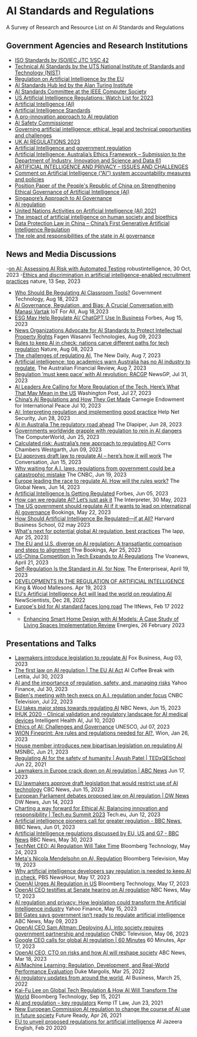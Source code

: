 # AI Standards and Regulations 
A Survey of Research and Resource List on AI Standards and Regulations

## Government Agencies and Research Institutions
- [ISO Standards by ISO/IEC JTC 1/SC 42](https://www.iso.org/committee/6794475/x/catalogue/p/0/u/1/w/0/d/0)
- [Technical AI Standards by the UTS National Institute of Standards and Technology (NIST)](https://www.nist.gov/artificial-intelligence/technical-ai-standards)
- [Regulation on Artificial Intelligence by the EU](https://digital-strategy.ec.europa.eu/en/library/proposal-regulation-laying-down-harmonised-rules-artificial-intelligence)
- [AI Standards Hub led by the Alan Turing Institute](https://aistandardshub.org/the-ai-standards-hub/)
- [AI Standards Committee at the IEEE Computer Society](https://sagroups.ieee.org/ai-sc/)
- [US Artificial Intelligence Regulations: Watch List for 2023](https://www.goodwinlaw.com/en/insights/publications/2023/04/04_12-us-artificial-intelligence-regulations)
- [Artificial Intelligence (AI)](https://www.state.gov/artificial-intelligence/)
- [Artificial Intelligence Standards](https://www.federalregister.gov/documents/2019/05/01/2019-08818/artificial-intelligence-standards)
- [A pro-innovation approach to AI regulation](https://www.gov.uk/government/publications/ai-regulation-a-pro-innovation-approach/white-paper)
- [AI Safety Commissioner](https://tech.humanrights.gov.au/artificial-intelligence/ai-safety-commissioner)
- [Governing artificial intelligence: ethical, legal and technical opportunities and challenges](https://www.ncbi.nlm.nih.gov/pmc/articles/PMC6191666/)
- [UK AI REGULATIONS 2023](https://www.trade.gov/market-intelligence/uk-ai-regulations-2023)
- [Artificial Intelligence and government regulation](https://www.governmentnews.com.au/artificial-intelligence-government-regulation/)
- [Artificial Intelligence: Australia’s Ethics Framework – Submission to the Department of Industry, Innovation and Science and Data 61](https://www.oaic.gov.au/engage-with-us/submissions/artificial-intelligence-australias-ethics-framework-submission-to-the-department-of-industry,-innovation-and-science-and-data-61)
- [ARTIFICIAL INTELLIGENCE AND PRIVACY – ISSUES AND CHALLENGES](https://ovic.vic.gov.au/privacy/resources-for-organisations/artificial-intelligence-and-privacy-issues-and-challenges/)
- [Comment on Artificial Intelligence (“AI”) system accountability measures and policies](https://www.tn.gov/content/dam/tn/attorneygeneral/documents/pr/2023/ma23-34-comment.pdf)
- [Position Paper of the People's Republic of China on Strengthening Ethical Governance of Artificial Intelligence (AI)](https://www.fmprc.gov.cn/eng/wjdt_665385/wjzcs/202211/t20221117_10976730.html)
- [Singapore’s Approach to AI Governance](https://www.pdpc.gov.sg/help-and-resources/2020/01/model-ai-governance-framework)
- [AI regulation](https://www.mrs.org.uk/standards/ai-regulation)
- [United Nations Activities on Artificial Intelligence (AI) 2021](https://www.itu.int/dms_pub/itu-s/opb/gen/S-GEN-UNACT-2021-PDF-E.pdf)
- [The impact of artificial intelligence on human society and bioethics](https://www.ncbi.nlm.nih.gov/pmc/articles/PMC7605294/)
- [Data Protection Law in China – China’s First Generative Artificial Intelligence Regulation](https://www.legal500.com/doing-business-in/data-protection-law-in-china-chinas-first-generative-artificial-intelligence-regulation/)
- [The role and responsibilities of the state in AI governance](https://m.thepaper.cn/newsDetail_forward_21719171?commTag=true)









## News and Media Discussions
-[on AI: Assessing AI Risk with Automated Testing](https://www.robustintelligence.com/blog-posts/white-house-executive-order-on-ai?gclid=CjwKCAiAqNSsBhAvEiwAn_tmxcf5ZU7QdErUmCcJ93taCDZMLcI3TGYuncROF4QWX3IZoQcIzCoENBoCIroQAvD_BwE) robustintelligence, 30 Oct, 2023
-[Ethics and discrimination in artificial intelligence-enabled recruitment practices](https://www.nature.com/articles/s41599-023-02079-x) nature, 13 Sep, 2023
- [Who Should Be Regulating AI Classroom Tools?](https://www.govtech.com/education/higher-ed/who-should-be-regulating-ai-classroom-tools) Government Technology, Aug 18, 2023
- [AI Governance, Regulation, and Bias: A Crucial Conversation with Manasi Vartak](https://www.iotforall.com/ai-governance-regulation-and-bias-a-crucial-conversation-with-manasi-vartak) IoT For All, Aug 18,2023
- [ESG May Help Regulate AI/ ChatGPT Use In Business](https://www.forbes.com/sites/jonmcgowan/2023/08/15/esg-may-help-regulate-ai-chatgpt-use-in-business/?sh=379d8d7a77e0) Forbes, Aug 15, 2023
- [News Organizations Advocate for AI Standards to Protect Intellectual Property Rights](https://fagenwasanni.com/news/news-organizations-advocate-for-ai-standards-to-protect-intellectual-property-rights/173892/) Fagen Wasanni Technologies, Aug 09, 2023
- [Rules to keep AI in check: nations carve different paths for tech regulation](https://www.nature.com/articles/d41586-023-02491-y) Nature, Aug 08, 2023
- [The challenges of regulating AI](https://thenewdaily.com.au/life/tech/2023/08/07/ai-regulation-australia-challenges/), The New Daily, Aug 7, 2023
- [Artificial intelligence: top academics warn Australia has no AI industry to regulate](https://www.afr.com/technology/labor-ignoring-the-elephant-in-the-room-on-ai-experts-20230804-p5du1p), The Australian Financial Review, Aug 7, 2023
- [Regulation ‘must keep pace’ with AI revolution: RACGP](https://www1.racgp.org.au/newsgp/clinical/regulation-must-keep-pace-with-ai-revolution-racgp) NewsGP, Jul 31, 2023
- [AI Leaders Are Calling for More Regulation of the Tech. Here’s What That May Mean in the US](https://www.washingtonpost.com/business/2023/07/27/regulate-ai-here-s-what-that-might-mean-in-the-us/f91462c8-2caa-11ee-a948-a5b8a9b62d84_story.html) Washington Post, Jul 27, 2023
- [China’s AI Regulations and How They Get Made](https://carnegieendowment.org/2023/07/10/china-s-ai-regulations-and-how-they-get-made-pub-90117) Carnegie Endowment for International Peace Jul 10, 2023
- [AI: Interpreting regulation and implementing good practice](https://www.helpnetsecurity.com/2023/06/08/ai-regulation/) Help Net Security, Jun 28, 2023
- [AI in Australia The regulatory road ahead](https://www.dlapiper.com/en-GB/insights/publications/2023/06/ai-in-australia-the-regulatory-road-ahead) The Dlapiper, Jun 28, 2023
- [Governments worldwide grapple with regulation to rein in AI dangers](https://www.computerworld.com/article/3698191/governments-worldwide-grapple-with-regulation-to-rein-in-ai-dangers.html) The ComputerWorld, Jun 25, 2023
- [Calculated risk: Australia’s new approach to regulating AI?](https://www.corrs.com.au/insights/calculated-risk-australias-new-approach-to-regulating-ai) Corrs Chambers Westgarth, Jun 09, 2023
- [EU approves draft law to regulate AI – here’s how it will work](https://theconversation.com/eu-approves-draft-law-to-regulate-ai-heres-how-it-will-work-205672) The Conversation, Jun 15, 2023
- [Why waiting for A.I. laws, regulations from government could be a catastrophic mistake](https://www.cnbc.com/2023/07/19/waiting-on-ai-regulations-from-government-may-be-catastrophic-mistake.html) The CNBC, Jun 19, 2023
- [Europe leading the race to regulate AI. How will the rules work?](https://globalnews.ca/news/9767365/europe-ai-rules-explainer/) The Global News, Jun 14, 2023
- [Artificial Intelligence Is Getting Regulated](https://www.forbes.com/sites/jackkelly/2023/06/05/artificial-intelligence-is-getting-regulated/?sh=4eb391e27a09) Forbes, Jun 05, 2023
- [How can we regulate AI? Let’s just ask it](https://www.lowyinstitute.org/the-interpreter/how-can-we-regulate-ai-let-s-just-ask-it) The Interpreter, 30 May, 2023
- [The US government should regulate AI if it wants to lead on international AI governance](https://www.brookings.edu/articles/the-us-government-should-regulate-ai/) Bookings, May 22, 2023
- [How Should Artificial Intelligence Be Regulated—if at All?](https://hbswk.hbs.edu/item/how-should-artificial-intelligence-be-regulated-if-at-all) Harvard Business School, 02 may 2023
- [What's next for potential global AI regulation, best practices](https://iapp.org/news/a/iapp-gps-2023-whats-next-for-potential-global-ai-regulations-best-practices-for-governing-automated-systems/) The Iapp, Apr 25, 2023]
- [The EU and U.S. diverge on AI regulation: A transatlantic comparison and steps to alignment](https://www.brookings.edu/articles/the-eu-and-us-diverge-on-ai-regulation-a-transatlantic-comparison-and-steps-to-alignment/) Thw Bookings, Apr 25, 2023
- [US-China Competition in Tech Expands to AI Regulations](https://www.voanews.com/a/us-china-competition-in-tech-expands-to-ai-regulations/7061219.html) The Voanews, April 21, 2023
- [Self-Regulation Is the Standard in AI, for Now](https://www.enterpriseai.news/2023/04/19/self-regulation-is-the-standard-in-ai-for-now/), The Enterpriseai, April 19, 2023
- [DEVELOPMENTS IN THE REGULATION OF ARTIFICIAL INTELLIGENCE](https://www.kwm.com/global/en/insights/latest-thinking/developments-in-the-regulation-of-artificial-intelligence.html) King & Wood Mallesons. Apr 19, 2023
- [EU's Artificial Intelligence Act will lead the world on regulating AI](https://www.newscientist.com/article/mg25634192-300-eus-artificial-intelligence-act-will-lead-the-world-on-regulating-ai/) NewScientists, Dec 28, 2022
- [Europe's bid for AI standard faces long road](https://www.itnews.com.au/news/europes-bid-for-ai-standard-faces-long-road-576161) The ItNews, Feb 17 2022
- - [Enhancing Smart Home Design with AI Models: A Case Study of Living Spaces Implementation Review](https://www.diva-portal.org/smash/get/diva2:1751549/FULLTEXT01.pdf) Energies,  26 February 2023





## Presentations and Talks
- [Lawmakers introduce legislation to regulate AI](https://www.youtube.com/watch?v=Lc_oevWJREI) Fox Business, Aug 03, 2023
- [The first law on AI regulation | The EU AI Act](https://www.youtube.com/watch?v=JOKXONV7LuA) AI Coffee Break with Letitia, Jul 30, 2023
- [AI and the importance of regulation, safety, and, managing risks](https://www.youtube.com/watch?v=uLvQ-v_Hgnk) Yahoo Finance, Jul 30, 2023
- [Biden's meeting with tech execs on A.I. regulation under focus](https://www.youtube.com/watch?v=Uq6LPEFcZcI) CNBC Television, Jul 22, 2023
- [EU takes major steps towards regulating AI](https://www.youtube.com/watch?v=LC6GJr24uww) NBC News, Jun 15, 2023
- [IHUK 2020 - Clinical validation and regulatory landscape for AI medical devices](https://www.youtube.com/watch?v=LOFXvRJmncY) Intelligent Health AI, Jul 10, 2020
- [Ethics of AI: Challenges and Governance](https://www.youtube.com/watch?v=VqFqWIqOB1g) UNESCO, Jul 07, 2023
- [WION Fineprint: Are rules and regulations needed for AI?](https://www.youtube.com/watch?v=JYvhqT_7kO0), Wion, Jan 26, 2023
- [House member introduces new bipartisan legislation on regulating AI](https://www.youtube.com/watch?v=Hr3Zex1ELkk) MSNBC, Jun 21, 2023
- [Regulating AI for the safety of humanity | Ayush Patel | TEDxQESchool](https://www.youtube.com/watch?v=1BopR9PPXsQ) Jun 22, 2021
- [Lawmakers in Europe crack down on AI regulation | ABC News](https://www.youtube.com/watch?v=bCq9Z4A8g7o) Jun 17, 2023
- [EU lawmakers approve draft legislation that would restrict use of AI technology](https://www.youtube.com/watch?v=PKiWYcIp4hI) CBC News, Jun 15, 2023
- [European Parliament debates proposed law on AI regulation | DW News](https://www.youtube.com/watch?v=kcOQYj9zcqw) DW News, Jun 14, 2023
- [Charting a way forward for Ethical AI: Balancing innovation and responsibility | Tech.eu Summit 2023](https://www.youtube.com/watch?v=5XKWZEQaE7Y) Tech.eu, Jun 12, 2023
- [Artificial intelligence pioneers call for greater regulation - BBC News](https://www.youtube.com/watch?v=XSF5TD0J0Qc), BBC News, Jun 01, 2023
- [Artificial Intelligence regulations discussed by EU, US and G7 - BBC News](https://www.youtube.com/watch?v=3gPv2Sw9V-I) BBC News, May 30, 2023
- [TechNet CEO: AI Regulation Will Take Time](https://www.youtube.com/watch?v=OOLURIBazcY) Bloomberg Technology, May 24, 2023
- [Meta's Nicola Mendelsohn on AI, Regulation](https://www.youtube.com/watch?v=glheCw0WtV8) Bloomberg Television, May 19, 2023
- [Why artificial intelligence developers say regulation is needed to keep AI in check](https://www.youtube.com/watch?v=ihhmg_w1o-U), PBS NewsHour, May 17, 2023
- [OpenAI Urges AI Regulation in US](https://www.youtube.com/watch?v=RkPpPSHQheU) Bloomberg Technology, May 17, 2023
- [OpenAI CEO testifies at Senate hearing on AI regulation](https://www.youtube.com/watch?v=PSuQ2s9VaOQ) NBC News, May 17, 2023
- [AI regulation and privacy: How legislation could transform the Artificial Intelligence industry](https://www.youtube.com/watch?v=NiPr-ZX-1_o) Yahoo Finance, May 15, 2023
- [Bill Gates says government isn’t ready to regulate artificial intelligence](https://www.youtube.com/watch?v=G3Ov4lXIJ1E) ABC News, May 09, 2023
- [OpenAI CEO Sam Altman: Deploying A.I. into society requires government partnership and regulation](https://www.youtube.com/watch?v=P_euKVv7gE8) CNBC Television, May 06, 2023
- [Google CEO calls for global AI regulation | 60 Minutes](https://www.youtube.com/watch?v=aNsmr-tvQhA) 60 Minutes, Apr 17, 2023
- [OpenAI CEO, CTO on risks and how AI will reshape society](https://www.youtube.com/watch?v=540vzMlf-54) ABC News, Mar 18, 2023
- [AI/Machine Learning: Regulation, Development, and Real-World Performance Evaluation](https://www.youtube.com/watch?v=WSL49jp9At4) Duke Margolis, Mar 25, 2022
- [AI regulatory updates from around the world](https://aibusiness.com/responsible-ai/ai-regulatory-updates-from-around-the-world), AI Business, March 25, 2022
- [Kai-Fu Lee on Global Tech Regulation & How AI Will Transform The World](https://www.youtube.com/watch?v=yw8fDBX0MTc) Bloomberg Technology, Sep 15, 2021
- [AI and regulation – key regulators](https://www.youtube.com/watch?v=xuBQNzN3E5k) Kemp IT Law, Jun 23, 2021
- [New European Commission AI regulation to change the course of AI use in future society](https://www.youtube.com/watch?v=FDLC3XVafFw) Future Ready, Apr 26, 2021
- [EU to unveil proposed regulations for artificial intelligence](https://www.youtube.com/watch?v=xBg6JthpeFg) Al Jazeera English, Feb 20 2020
































  










